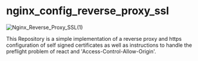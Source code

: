 # nginx_config_reverse_proxy_ssl
![Nginx_Reverse_Proxy_SSL(1)](https://user-images.githubusercontent.com/33643615/202673538-1ae0b437-c8b2-41c4-8dad-b202ac4e68f7.png)


This Repository is a simple implementation of a reverse proxy and https configuration of self signed certificates as well as instructions to handle the preflight problem of react and 'Access-Control-Allow-Origin'.
